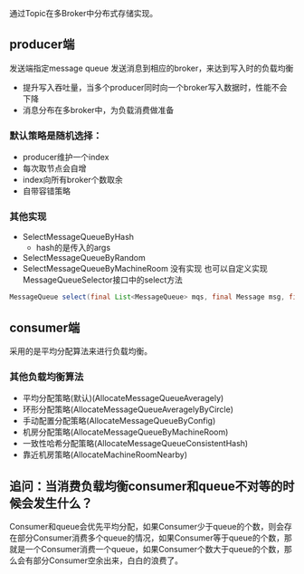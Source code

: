 通过Topic在多Broker中分布式存储实现。

## producer端
发送端指定message queue 发送消息到相应的broker，来达到写入时的负载均衡
- 提升写入吞吐量，当多个producer同时向一个broker写入数据时，性能不会下降
- 消息分布在多broker中，为负载消费做准备

### 默认策略是随机选择：
- producer维护一个index
- 每次取节点会自增
- index向所有broker个数取余
- 自带容错策略

### 其他实现
- SelectMessageQueueByHash
	- hash的是传入的args
- SelectMessageQueueByRandom
- SelectMessageQueueByMachineRoom 没有实现
也可以自定义实现MessageQueueSelector接口中的select方法
```java
MessageQueue select(final List<MessageQueue> mqs, final Message msg, final Object arg);
```

## consumer端
采用的是平均分配算法来进行负载均衡。

### 其他负载均衡算法
- 平均分配策略(默认)(AllocateMessageQueueAveragely)
- 环形分配策略(AllocateMessageQueueAveragelyByCircle)
- 手动配置分配策略(AllocateMessageQueueByConfig)
- 机房分配策略(AllocateMessageQueueByMachineRoom)
- 一致性哈希分配策略(AllocateMessageQueueConsistentHash)
- 靠近机房策略(AllocateMachineRoomNearby)

## 追问：当消费负载均衡consumer和queue不对等的时候会发生什么？

Consumer和queue会优先平均分配，如果Consumer少于queue的个数，则会存在部分Consumer消费多个queue的情况，如果Consumer等于queue的个数，那就是一个Consumer消费一个queue，如果Consumer个数大于queue的个数，那么会有部分Consumer空余出来，白白的浪费了。